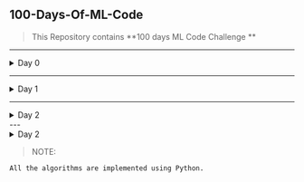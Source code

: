 ## 100-Days-Of-ML-Code

> This Repository contains **100 days ML Code Challenge **

---
<details>
 <summary> Day 0 </summary>
* July 6, 2018 Simple Linear Regression
 
  Link to work: [Sample Example](https://github.com/nitesh009/100-Days-Of-ML-Code/tree/master/Simple%20Linear%20Regression
 "Example")
</details>

---
<details>
 <summary> Day 1 </summary>
 * July 7, 2018 Support Vector Regression

Link to work: [Sample Example](https://github.com/nitesh009/100-Days-Of-ML-Code/tree/master/SVR)
</details>

---
<details>
 <summary> Day 2 </summary>
* July 9, 2018 Multiple Regression
Link to work: [Sample Example](https://github.com/nitesh009/100-Days-Of-ML-Code/tree/master/Multiple%20Linear%20Regression)
</details>
---
<details>
 <summary> Day 2 </summary>
* July 12, 2018 Logistic Regression

Link to work: [Sample Example](https://github.com/nitesh009/100-Days-Of-ML-Code/tree/master/Logistic%20Regression)
</details>

> NOTE: 
``` bash
All the algorithms are implemented using Python.
```
